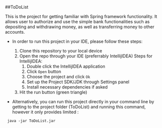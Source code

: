 
##ToDoList

This is the project for getting familiar with Spring framework functionality. It allows user to authorize and use
the simple bank functionalities such as depositing and withdrawing money, as well as transferring money to other accounts.
* In order to run this project in your IDE, please follow these steps:
   1. Clone this repository to your local device
   2. Open the repo through your IDE (preferrably IntellijIDEA)
      Steps for IntellijIDEA:
      1. Double click the IntellijIDEA application
      2. Click `Open` button
      3. Choose the project and click `Ok`
      4. Set up the Project SDK/JDK through Settings panel
      5. Install necessary dependencies if asked
   3. Hit the run button (green triangle)

* Alternatively, you can run this project directly in your command line by getting to the project folder (ToDoList) 
and running this command, however it only provides limited :
```
 java -jar ToDoList.jar
```
